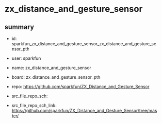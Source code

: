 # zx_distance_and_gesture_sensor
 
## summary 
* id: sparkfun_zx_distance_and_gesture_sensor_zx_distance_and_gesture_sensor_pth
* user: sparkfun
* name: zx_distance_and_gesture_sensor
* board: zx_distance_and_gesture_sensor_pth
* repo: https://github.com/sparkfun/ZX_Distance_and_Gesture_Sensor



* src_file_repo_sch: 
* src_file_repo_sch_link: https://github.com/sparkfun/ZX_Distance_and_Gesture_Sensor/tree/master/




